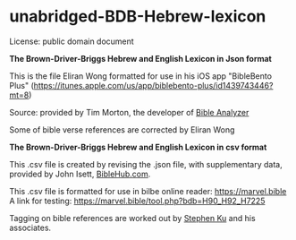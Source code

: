 # unabridged-BDB-Hebrew-lexicon

License: public domain document

<b>The Brown-Driver-Briggs Hebrew and English Lexicon in Json format</b>

This is the file Eliran Wong formatted for use in his iOS app "BibleBento Plus" (<a href='https://itunes.apple.com/us/app/biblebento-plus/id1439743446?mt=8'>https://itunes.apple.com/us/app/biblebento-plus/id1439743446?mt=8</a>)

Source: provided by Tim Morton, the developer of <a href='https://www.bibleanalyzer.com'>Bible Analyzer</a>

Some of bible verse references are corrected by Eliran Wong

<b>The Brown-Driver-Briggs Hebrew and English Lexicon in csv format</b>

This .csv file is created by revising the .json file, with supplementary data, provided by John Isett, <a href='https://BibleHub.com'>BibleHub.com</a>.

This .csv file is formatted for use in bilbe online reader: <a href='https://marvel.bible'>https://marvel.bible</a>
A link for testing: <a href='https://marvel.bible/tool.php?bdb=H90_H92_H7225'>https://marvel.bible/tool.php?bdb=H90_H92_H7225</a>

Tagging on bible references are worked out by <a href='https://github.com/stephen-ku'>Stephen Ku</a> and his associates.
